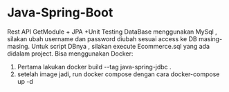 # Java-Spring-Boot
Rest API GetModule + JPA +Unit Testing
DataBase menggunakan MySql , silakan ubah username dan password diubah sesuai access ke DB masing-masing.
Untuk script DBnya , silakan execute Ecommerce.sql yang ada didalam project.
Bisa menggunakan Docker:
1. Pertama lakukan docker build --tag java-spring-jdbc .
2. setelah image jadi, run docker compose dengan cara docker-compose up -d
